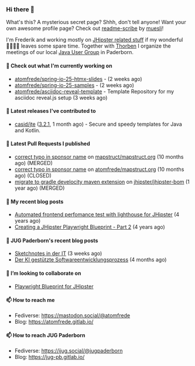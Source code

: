 ### Hi there 👋

What's this? A mysterious secret page? Shhh, don't tell anyone!
Want your own awesome profile page? Check out [readme-scribe](https://github.com/muesli/readme-scribe) by [muesli](https://github.com/muesli)!

I'm Frederik and working mostly on [JHipster related stuff](https://github.com/jhipster/) if my wonderful 👨‍👩‍👧‍👦 leaves some spare time.
Together with [Thorben](https://github.com/thjanssen) I organize the meetings of our local [Java User Group](https://github.com/jugpaderborn) in Paderborn.

#### 👷 Check out what I'm currently working on

- [atomfrede/spring-io-25-htmx-slides](https://github.com/atomfrede/spring-io-25-htmx-slides) -  (2 weeks ago)
- [atomfrede/spring-io-25-samples](https://github.com/atomfrede/spring-io-25-samples) -  (2 weeks ago)
- [atomfrede/asciidoc-reveal-template](https://github.com/atomfrede/asciidoc-reveal-template) - Template Repository for my asciidoc reveal.js setup (3 weeks ago)

#### 🔭 Latest releases I've contributed to

- [casid/jte](https://github.com/casid/jte) ([3.2.1](https://github.com/casid/jte/releases/tag/3.2.1), 1 month ago) - Secure and speedy templates for Java and Kotlin.

#### 🔨 Latest Pull Requests I published

- [correct typo in sponsor name](https://github.com/mapstruct/mapstruct.org/pull/148) on [mapstruct/mapstruct.org](https://github.com/mapstruct/mapstruct.org) (10 months ago) (MERGED)
- [correct typo in sponsor name](https://github.com/atomfrede/mapstruct.org/pull/1) on [atomfrede/mapstruct.org](https://github.com/atomfrede/mapstruct.org) (10 months ago) (CLOSED)
- [migrate to gradle develocity maven extension](https://github.com/jhipster/jhipster-bom/pull/1587) on [jhipster/jhipster-bom](https://github.com/jhipster/jhipster-bom) (1 year ago) (MERGED)

#### 📜 My recent blog posts

- [Automated frontend perfomance test with lighthouse for JHipster](https://atomfrede.gitlab.io/2021/04/automated-frontend-perfomance-test-with-lighthouse-for-jhipster/) (4 years ago)
- [Creating a JHipster Playwright Blueprint - Part 2](https://atomfrede.gitlab.io/2021/03/creating-a-jhipster-playwright-blueprint-part-2/) (4 years ago)

#### 📜 JUG Paderborn's recent blog posts

- [Sketchnotes in der IT](https://jug-pb.gitlab.io/blog/2025/sketchnotes.html) (3 weeks ago)
- [Der KI gestützte Softwareentwicklungsprozess](https://jug-pb.gitlab.io/blog/2025/ki-in-der-softwareentwicklung.html) (4 months ago)

#### 👯 I’m looking to collaborate on

- [Playwright Blueprint for JHipster](https://github.com/jhipster/generator-jhipster/issues/13755)

#### 📫 How to reach me

- Fediverse: https://mastodon.social/@atomfrede
- Blog: https://atomfrede.gitlab.io/

#### 📫 How to reach JUG Paderborn

- Fediverse: https://ijug.social/@jugpaderborn
- Blog: https://jug-pb.gitlab.io/
